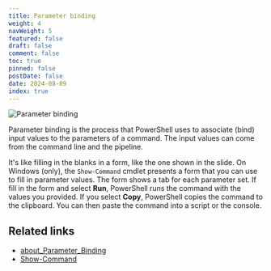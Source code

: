 ```yaml
---
title: Parameter binding
weight: 4
navWeight: 5
featured: false
draft: false
comment: false
toc: true
pinned: false
postDate: false
date: 2024-08-09
index: true
---
```

<!-- markdownlint-disable MD041 -->

![Parameter binding][03]

Parameter binding is the process that PowerShell uses to associate (bind) input values to the
parameters of a command. The input values can come from the command line and the pipeline.

It's like filling in the blanks in a form, like the one shown in the slide. On Windows (only), the
`Show-Command` cmdlet presents a form that you can use to fill in parameter values. The form shows a
tab for each parameter set. If fill in the form and select **Run**, PowerShell runs the command with
the values you provided. If you select **Copy**, PowerShell copies the command to the clipboard. You
can then paste the command into a script or the console.

## Related links

- [about_Parameter_Binding][01]
- [Show-Command][02]

<!-- link references -->
[01]: https://learn.microsoft.com/powershell/module/microsoft.powershell.core/about/about_parameter_binding
[02]: https://learn.microsoft.com/powershell/module/microsoft.powershell.utility/show-command
[03]: images/binding/slide4.png
